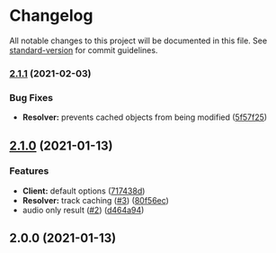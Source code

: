 # Changelog

All notable changes to this project will be documented in this file. See [standard-version](https://github.com/conventional-changelog/standard-version) for commit guidelines.

### [2.1.1](https://github.com/Allvaa/lava-spotify/compare/v2.1.0...v2.1.1) (2021-02-03)


### Bug Fixes

* **Resolver:** prevents cached objects from being modified ([5f57f25](https://github.com/Allvaa/lava-spotify/commit/5f57f25bdae722837b02c9573d9d69073320cfa8))

## [2.1.0](https://github.com/Allvaa/lava-spotify/compare/v2.0.0...v2.1.0) (2021-01-13)


### Features

* **Client:** default options ([717438d](https://github.com/Allvaa/lava-spotify/commit/717438d174181de4143301b21a08d12ebed1d4b3))
* **Resolver:** track caching ([#3](https://github.com/Allvaa/lava-spotify/issues/3)) ([80f56ec](https://github.com/Allvaa/lava-spotify/commit/80f56ec8b50cdaf1d8e689bd10f1444091a4bbdf))
* audio only result ([#2](https://github.com/Allvaa/lava-spotify/issues/2)) ([d464a94](https://github.com/Allvaa/lava-spotify/commit/d464a94f03f7240ca046b85dab53c1e9c305fd98))

## 2.0.0 (2021-01-13)
